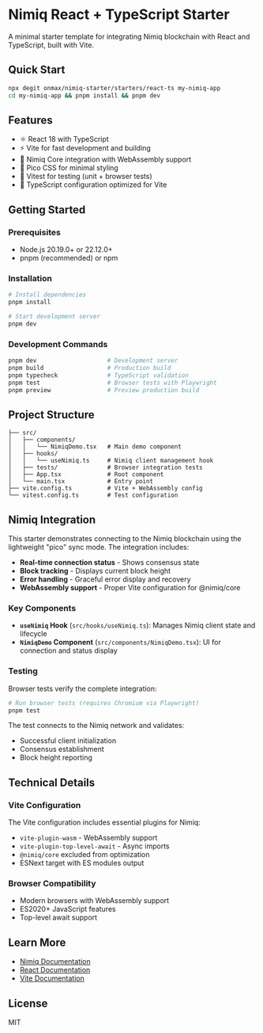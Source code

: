 # Nimiq React + TypeScript Starter

A minimal starter template for integrating Nimiq blockchain with React and TypeScript, built with Vite.

## Quick Start

```bash
npx degit onmax/nimiq-starter/starters/react-ts my-nimiq-app
cd my-nimiq-app && pnpm install && pnpm dev
```

## Features

- ⚛️ React 18 with TypeScript
- ⚡ Vite for fast development and building
- 🔗 Nimiq Core integration with WebAssembly support
- 🎨 Pico CSS for minimal styling
- 🧪 Vitest for testing (unit + browser tests)
- 🔧 TypeScript configuration optimized for Vite

## Getting Started

### Prerequisites

- Node.js 20.19.0+ or 22.12.0+
- pnpm (recommended) or npm

### Installation

```bash
# Install dependencies
pnpm install

# Start development server
pnpm dev
```

### Development Commands

```bash
pnpm dev                    # Development server
pnpm build                  # Production build
pnpm typecheck              # TypeScript validation
pnpm test                   # Browser tests with Playwright
pnpm preview                # Preview production build
```

## Project Structure

```
├── src/
│   ├── components/
│   │   └── NimiqDemo.tsx   # Main demo component
│   ├── hooks/
│   │   └── useNimiq.ts     # Nimiq client management hook
│   ├── tests/              # Browser integration tests
│   ├── App.tsx             # Root component
│   └── main.tsx            # Entry point
├── vite.config.ts          # Vite + WebAssembly config
└── vitest.config.ts        # Test configuration
```

## Nimiq Integration

This starter demonstrates connecting to the Nimiq blockchain using the lightweight "pico" sync mode. The integration includes:

- **Real-time connection status** - Shows consensus state
- **Block tracking** - Displays current block height
- **Error handling** - Graceful error display and recovery
- **WebAssembly support** - Proper Vite configuration for @nimiq/core

### Key Components

- **`useNimiq` Hook** (`src/hooks/useNimiq.ts`): Manages Nimiq client state and lifecycle
- **`NimiqDemo` Component** (`src/components/NimiqDemo.tsx`): UI for connection and status display

### Testing

Browser tests verify the complete integration:

```bash
# Run browser tests (requires Chromium via Playwright)
pnpm test
```

The test connects to the Nimiq network and validates:
- Successful client initialization
- Consensus establishment
- Block height reporting

## Technical Details

### Vite Configuration

The Vite configuration includes essential plugins for Nimiq:

- `vite-plugin-wasm` - WebAssembly support
- `vite-plugin-top-level-await` - Async imports
- `@nimiq/core` excluded from optimization
- ESNext target with ES modules output

### Browser Compatibility

- Modern browsers with WebAssembly support
- ES2020+ JavaScript features
- Top-level await support

## Learn More

- [Nimiq Documentation](https://nimiq.com/developers/)
- [React Documentation](https://react.dev/)
- [Vite Documentation](https://vite.dev/)

## License

MIT
